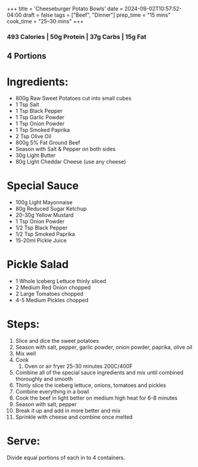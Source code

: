 +++
title = 'Cheeseburger Potato Bowls'
date = 2024-09-02T10:57:52-04:00
draft = false
tags = ["Beef", "Dinner"]
prep_time = "15 mins"
cook_time = "25–30 mins"
+++

### 493 Calories | 50g Protein | 37g Carbs | 15g Fat
## 4 Portions

# Ingredients:
- 800g Raw Sweet Potatoes cut into small cubes
- 1 Tsp Salt
- 1 Tsp Black Pepper
- 1 Tsp Garlic Powder
- 1 Tsp Onion Powder
- 1 Tsp Smoked Paprika
- 2 Tsp Olive Oil
- 800g 5% Fat Ground Beef
- Season with Salt & Pepper on both sides
- 30g Light Butter
- 80g Light Cheddar Cheese (use any cheese)

# Special Sauce
- 100g Light Mayonnaise
- 80g Reduced Sugar Ketchup
- 20-30g Yellow Mustard
- 1 Tsp Onion Powder
- 1/2 Tsp Black Pepper
- 1/2 Tsp Smoked Paprika
- 15-20ml Pickle Juice

# Pickle Salad
- 1 Whole Iceberg Lettuce thinly sliced
- 2 Medium Red Onion chopped
- 2 Large Tomatoes chopped
- 4-5 Medium Pickles chopped

# Steps:
1. Slice and dice the sweet potatoes
2. Season with salt, pepper, garlic powder, onion powder, paprika, olive oil
3. Mix well
4. Cook
    1. Oven or air fryer 25-30 minutes 200C/400F
5. Combine all of the special sauce ingredients and mix until combined thoroughly and smooth
6. Thinly slice the iceberg lettuce, onions, tomatoes and pickles
7. Combine everything in a bowl
8. Cook the beef in light better on medium high heat for 6-8 minutes
9. Season with salt, pepper
10. Break it up and add in more better and mix
11. Sprinkle with cheese and combine once melted

# Serve:
Divide equal portions of each in to 4 containers.